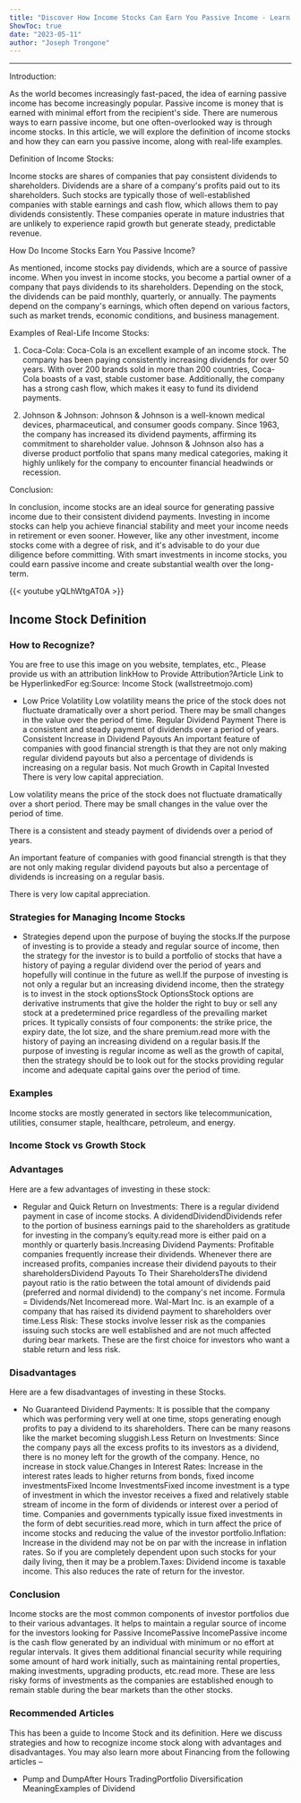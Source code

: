 ```yaml
---
title: "Discover How Income Stocks Can Earn You Passive Income - Learn the Definition and See Real-Life Examples!"
ShowToc: true 
date: "2023-05-11"
author: "Joseph Trongone"
---
```

*****
Introduction:

As the world becomes increasingly fast-paced, the idea of earning passive income has become increasingly popular. Passive income is money that is earned with minimal effort from the recipient's side. There are numerous ways to earn passive income, but one often-overlooked way is through income stocks. In this article, we will explore the definition of income stocks and how they can earn you passive income, along with real-life examples.

Definition of Income Stocks:

Income stocks are shares of companies that pay consistent dividends to shareholders. Dividends are a share of a company's profits paid out to its shareholders. Such stocks are typically those of well-established companies with stable earnings and cash flow, which allows them to pay dividends consistently. These companies operate in mature industries that are unlikely to experience rapid growth but generate steady, predictable revenue.

How Do Income Stocks Earn You Passive Income?

As mentioned, income stocks pay dividends, which are a source of passive income. When you invest in income stocks, you become a partial owner of a company that pays dividends to its shareholders. Depending on the stock, the dividends can be paid monthly, quarterly, or annually. The payments depend on the company's earnings, which often depend on various factors, such as market trends, economic conditions, and business management.

Examples of Real-Life Income Stocks:

1. Coca-Cola: Coca-Cola is an excellent example of an income stock. The company has been paying consistently increasing dividends for over 50 years. With over 200 brands sold in more than 200 countries, Coca-Cola boasts of a vast, stable customer base. Additionally, the company has a strong cash flow, which makes it easy to fund its dividend payments.

2. Johnson & Johnson: Johnson & Johnson is a well-known medical devices, pharmaceutical, and consumer goods company. Since 1963, the company has increased its dividend payments, affirming its commitment to shareholder value. Johnson & Johnson also has a diverse product portfolio that spans many medical categories, making it highly unlikely for the company to encounter financial headwinds or recession.

Conclusion:

In conclusion, income stocks are an ideal source for generating passive income due to their consistent dividend payments. Investing in income stocks can help you achieve financial stability and meet your income needs in retirement or even sooner. However, like any other investment, income stocks come with a degree of risk, and it's advisable to do your due diligence before committing. With smart investments in income stocks, you could earn passive income and create substantial wealth over the long-term.

{{< youtube yQLhWtgAT0A >}} 



## Income Stock Definition
 
### How to Recognize?
 
 You are free to use this image on you website, templates, etc.,  Please provide us with an attribution linkHow to Provide Attribution?Article Link to be HyperlinkedFor eg:Source: Income Stock (wallstreetmojo.com) 
 
- Low Price Volatility Low volatility means the price of the stock does not fluctuate dramatically over a short period. There may be small changes in the value over the period of time. Regular Dividend Payment There is a consistent and steady payment of dividends over a period of years. Consistent Increase in Dividend Payouts An important feature of companies with good financial strength is that they are not only making regular dividend payouts but also a percentage of dividends is increasing on a regular basis. Not much Growth in Capital Invested There is very low capital appreciation.

 
Low volatility means the price of the stock does not fluctuate dramatically over a short period. There may be small changes in the value over the period of time.
 
There is a consistent and steady payment of dividends over a period of years.
 
An important feature of companies with good financial strength is that they are not only making regular dividend payouts but also a percentage of dividends is increasing on a regular basis.
 
There is very low capital appreciation.
 
### Strategies for Managing Income Stocks
 
- Strategies depend upon the purpose of buying the stocks.If the purpose of investing is to provide a steady and regular source of income, then the strategy for the investor is to build a portfolio of stocks that have a history of paying a regular dividend over the period of years and hopefully will continue in the future as well.If the purpose of investing is not only a regular but an increasing dividend income, then the strategy is to invest in the stock optionsStock OptionsStock options are derivative instruments that give the holder the right to buy or sell any stock at a predetermined price regardless of the prevailing market prices. It typically consists of four components: the strike price, the expiry date, the lot size, and the share premium.read more with the history of paying an increasing dividend on a regular basis.If the purpose of investing is regular income as well as the growth of capital, then the strategy should be to look out for the stocks providing regular income and adequate capital gains over the period of time.

 
### Examples
 
Income stocks are mostly generated in sectors like telecommunication, utilities, consumer staple, healthcare, petroleum, and energy.
 
### Income Stock vs Growth Stock
 
### Advantages
 
Here are a few advantages of investing in these stock:
 
- Regular and Quick Return on Investments: There is a regular dividend payment in case of income stocks. A dividendDividendDividends refer to the portion of business earnings paid to the shareholders as gratitude for investing in the company’s equity.read more is either paid on a monthly or quarterly basis.Increasing Dividend Payments: Profitable companies frequently increase their dividends. Whenever there are increased profits, companies increase their dividend payouts to their shareholdersDividend Payouts To Their ShareholdersThe dividend payout ratio is the ratio between the total amount of dividends paid (preferred and normal dividend) to the company's net income. Formula = Dividends/Net Incomeread more. Wal-Mart Inc. is an example of a company that has raised its dividend payment to shareholders over time.Less Risk: These stocks involve lesser risk as the companies issuing such stocks are well established and are not much affected during bear markets. These are the first choice for investors who want a stable return and less risk.

 
### Disadvantages
 
Here are a few disadvantages of investing in these Stocks.
 
- No Guaranteed Dividend Payments: It is possible that the company which was performing very well at one time, stops generating enough profits to pay a dividend to its shareholders. There can be many reasons like the market becoming sluggish.Less Return on Investments: Since the company pays all the excess profits to its investors as a dividend, there is no money left for the growth of the company. Hence, no increase in stock value.Changes in Interest Rates: Increase in the interest rates leads to higher returns from bonds, fixed income investmentsFixed Income InvestmentsFixed income investment is a type of investment in which the investor receives a fixed and relatively stable stream of income in the form of dividends or interest over a period of time. Companies and governments typically issue fixed investments in the form of debt securities.read more, which in turn affect the price of income stocks and reducing the value of the investor portfolio.Inflation: Increase in the dividend may not be on par with the increase in inflation rates. So if you are completely dependent upon such stocks for your daily living, then it may be a problem.Taxes: Dividend income is taxable income. This also reduces the rate of return for the investor.

 
### Conclusion
 
Income stocks are the most common components of investor portfolios due to their various advantages. It helps to maintain a regular source of income for the investors looking for Passive IncomePassive IncomePassive income is the cash flow generated by an individual with minimum or no effort at regular intervals. It gives them additional financial security while requiring some amount of hard work initially, such as maintaining rental properties, making investments, upgrading products, etc.read more. These are less risky forms of investments as the companies are established enough to remain stable during the bear markets than the other stocks.
 
### Recommended Articles
 
This has been a guide to Income Stock and its definition. Here we discuss strategies and how to recognize income stock along with advantages and disadvantages. You may also learn more about Financing from the following articles –
 
- Pump and DumpAfter Hours TradingPortfolio Diversification MeaningExamples of Dividend




